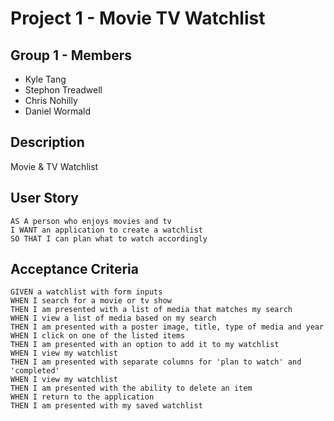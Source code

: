 # Project 1 - Movie TV Watchlist

## Group 1 - Members
* Kyle Tang
* Stephon Treadwell
* Chris Nohilly
* Daniel Wormald

## Description 

Movie & TV Watchlist

## User Story

```
AS A person who enjoys movies and tv
I WANT an application to create a watchlist
SO THAT I can plan what to watch accordingly
```

## Acceptance Criteria
```
GIVEN a watchlist with form inputs
WHEN I search for a movie or tv show
THEN I am presented with a list of media that matches my search
WHEN I view a list of media based on my search
THEN I am presented with a poster image, title, type of media and year
WHEN I click on one of the listed items
THEN I am presented with an option to add it to my watchlist
WHEN I view my watchlist
THEN I am presented with separate columns for 'plan to watch' and 'completed'
WHEN I view my watchlist
THEN I am presented with the ability to delete an item
WHEN I return to the application
THEN I am presented with my saved watchlist
```

